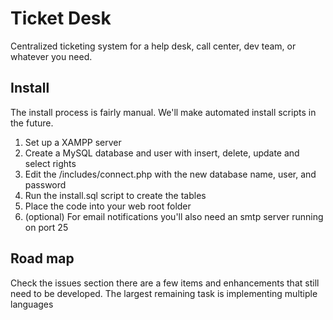# Ticket Desk
Centralized ticketing system for a help desk, call center, dev team, or whatever you need.

## Install
The install process is fairly manual. We'll make automated install scripts in the future.

1. Set up a XAMPP server
2. Create a MySQL database and user with insert, delete, update and select rights
3. Edit the /includes/connect.php with the new database name, user, and password
4. Run the install.sql script to create the tables
5. Place the code into your web root folder
6. (optional) For email notifications you'll also need an smtp server running on port 25

## Road map
Check the issues section there are a few items and enhancements that still need to be developed. The largest remaining task is implementing multiple languages
